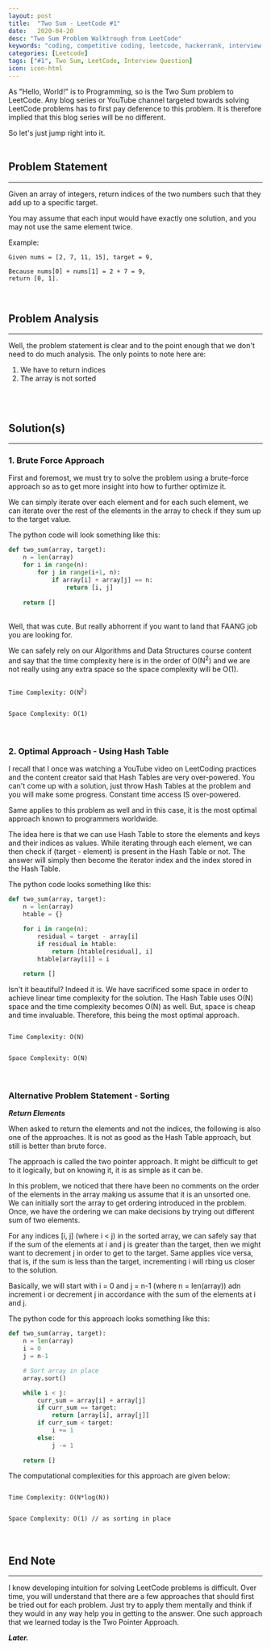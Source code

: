 ```yaml
---
layout: post
title:  "Two Sum - LeetCode #1"
date:   2020-04-20
desc: "Two Sum Problem Walktrough from LeetCode"
keywords: "coding, competitive coding, leetcode, hackerrank, interview, question"
categories: [Leetcode]
tags: ["#1", Two Sum, LeetCode, Interview Question]
icon: icon-html
---
```


As "Hello, World!" is to Programming, so is the Two Sum problem to LeetCode. Any blog series or YouTube channel targeted towards solving LeetCode problems has to first pay deference to this problem. It is therefore implied that this blog series will be no different.

So let's just jump right into it.
<br/><br/>

## Problem Statement
-------------------------------------
Given an array of integers, return indices of the two numbers such that they add up to a specific target.

You may assume that each input would have exactly one solution, and you may not use the same element twice.

Example:

```
Given nums = [2, 7, 11, 15], target = 9,

Because nums[0] + nums[1] = 2 + 7 = 9,
return [0, 1].
```
<br/>

## Problem Analysis
-------------------------------------
Well, the problem statement is clear and to the point enough that we don't need to do much analysis. The only points to note here are:

1. We have to return indices
2. The array is not sorted

<br/><br/>

## Solution(s)
-------------------------------------
### 1. Brute Force Approach

First and foremost, we must try to solve the problem using a brute-force approach so as to get more insight into how to further optimize it.

We can simply iterate over each element and for each such element, we can iterate over the rest of the elements in the array to check if they sum up to the target value.

The python code will look something like this:
<br/>
```python
def two_sum(array, target):
    n = len(array)
    for i in range(n):
        for j in range(i+1, n):
            if array[i] + array[j] == n:
                return [i, j]
    
    return []
```
<br/>
Well, that was cute. But really abhorrent if you want to land that FAANG job you are looking for.

We can safely rely on our Algorithms and Data Structures course content and say that the time complexity here is in the order of O(N<sup>2</sup>) and we are not really using any extra space so the space complexity will be O(1).

<code>
Time Complexity: O(N<sup>2</sup>)
<br/>
Space Complexity: O(1)
</code>
<br/><br/>

### 2. Optimal Approach - Using Hash Table 

I recall that I once was watching a YouTube video on LeetCoding practices and the content creator said that Hash Tables are very over-powered. You can't come up with a solution, just throw Hash Tables at the problem and you will make some progress. Constant time access IS over-powered.

Same applies to this problem as well and in this case, it is the most optimal approach known to programmers worldwide.

The idea here is that we can use Hash Table to store the elements and keys and their indices as values. While iterating through each element, we can then check if (target - element) is present in the Hash Table or not. The answer will simply then become the iterator index and the index stored in the Hash Table.

The python code looks something like this:

```python
def two_sum(array, target):
    n = len(array)
    htable = {}

    for i in range(n):
        residual = target - array[i]
        if residual in htable:
            return [htable[residual], i]
        htable[array[i]] = i
    
    return []
```

Isn't it beautiful? Indeed it is. We have sacrificed some space in order to achieve linear time complexity for the solution. The Hash Table uses O(N) space and the time complexity becomes O(N) as well. But, space is cheap and time invaluable. Therefore, this being the most optimal approach.

<code>
Time Complexity: O(N)
<br/>
Space Complexity: O(N)
</code>
<br/><br/>

### Alternative Problem Statement - Sorting

___Return Elements___

When asked to return the elements and not the indices, the following is also one of the approaches. It is not as good as the Hash Table approach, but still is better than brute force.

The approach is called the two pointer approach. It might be difficult to get to it logically, but on knowing it, it is as simple as it can be.

In this problem, we noticed that there have been no comments on the order of the elements in the array making us assume that it is an unsorted one. We can initially sort the array to get ordering introduced in the problem. Once, we have the ordering we can make decisions by trying out different sum of two elements.

For any indices [i, j] (where i < j) in the sorted array, we can
safely say that if the sum of the elements at i and j is greater than
the target, then we might want to decrement j in order to get to the
target. Same applies vice versa, that is, if the sum is less than the
target, incrementing i will rbing us closer to the solution.

Basically, we will start with i = 0 and j = n-1 (where n = len(array))
adn increment i or decrement j in accordance with the sum of the
elements at i and j.

The python code for this approach looks something like this:

```python
def two_sum(array, target):
    n = len(array)
    i = 0
    j = n-1

    # Sort array in place
    array.sort()

    while i < j:
        curr_sum = array[i] + array[j]
        if curr_sum == target:
            return [array[i], array[j]]
        if curr_sum < target:
            i += 1
        else:
            j -= 1
    
    return []
```

The computational complexities for this approach are given below:

<code>
Time Complexity: O(N*log(N))
<br/>
Space Complexity: O(1) // as sorting in place
</code>
<br/><br/>

## End Note
-------------------------------------
I know developing intuition for solving LeetCode problems is difficult. Over time, you will understand that there are a few approaches that should first be tried out for each problem. Just try to apply them mentally and think if they would in any way help you in getting to the answer. One such approach that we learned today is the Two Pointer Approach.


___Later.___